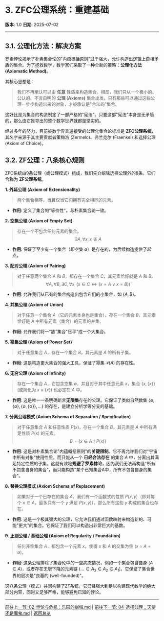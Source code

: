 # 3. ZFC公理系统：重建基础

**版本**: 1.0
**日期**: 2025-07-02

---

## 3.1. 公理化方法：解决方案

罗素悖论揭示了朴素集合论的"内蕴概括原则"过于强大，允许构造出逻辑上自相矛盾的集合。为了拯救数学，数学家们采取了一种全新的策略：**公理化方法 (Axiomatic Method)**。

其核心思想是：
> 我们不再承认可以由 **任意** 性质来构造集合。相反，我们只从一个极小的、公认的、不言自明的 **公理 (Axioms)** 集合出发。只有那些可以通过这些公理一步步构造出来的对象，才被承认是"合法的"集合。

这好比是为集合的构造制定了一部严格的"宪法"。只要这部"宪法"本身是无矛盾的，那么由它推导出的整个数学世界就都是坚实的。

经过多年的努力，目前被数学界普遍接受的公理化集合论标准是 **ZFC公理系统**，其名字来源于其主要贡献者策梅洛 (Zermelo)、弗兰克尔 (Fraenkel) 和选择公理 (Axiom of Choice)。

## 3.2. ZF公理：八条核心规则

ZFC系统由9条公理（或公理模式）组成，我们先介绍除选择公理外的8条，它们合称为 **ZF公理系统**。

**1. 外延公理 (Axiom of Extensionality)**
> 两个集合相等，当且仅当它们拥有完全相同的元素。

* **作用**: 定义了集合的"等价性"，与朴素集合论一致。

**2. 空集公理 (Axiom of Empty Set)**
> 存在一个不包含任何元素的集合。
> $$ \exists A, \forall x, x \notin A $$

* **作用**: 保证了至少有一个集合（即空集 $\emptyset$）是存在的，为后续构造提供了起点。

**3. 配对公理 (Axiom of Pairing)**
> 对于任意两个集合 $A$ 和 $B$，都存在一个集合 $C$，其元素恰好就是 $A$ 和 $B$。
> $$ \forall A, \forall B, \exists C, \forall x, (x \in C \iff (x=A \lor x=B)) $$

* **作用**: 允许我们从已有的集合构造出包含它们的小集合，如 $\{A, B\}$。

**4. 并集公理 (Axiom of Union)**
> 对于任意一个集合 $A$（它的元素本身也是集合），存在一个集合 $B$，其元素恰好是 $A$ 中所有元素（集合）的元素的并集。

* **作用**: 允许我们将一"族"集合"压平"成一个大集合。

**5. 幂集公理 (Axiom of Power Set)**
> 对于任意集合 $A$，存在一个集合 $B$，其元素是 $A$ 的所有子集。

* **作用**: 这是构造更大集合的强大工具，保证了幂集 $\mathcal{P}(A)$ 的存在性。

**6. 无穷公理 (Axiom of Infinity)**
> 存在一个集合 $A$，它包含空集 $\emptyset$，并且对于其中任意元素 $x$，集合 $\{x, \{x\}\}$ (或简化为 $x \cup \{x\}$) 也必定在 $A$ 中。

* **作用**: 这是唯一一条明确断言**无限集**存在的公理。它保证了类似自然数集 $\{ \emptyset, \{\emptyset\}, \{\emptyset, \{\emptyset\}\}, ... \}$ 的存在，是建立分析学等分支的基础。

**7. 分离公理模式 (Axiom Schema of Separation / Specification)**
> 对于任意集合 $A$ 和任意性质 $P(x)$，存在一个集合 $B$，其元素是 $A$ 中所有满足性质 $P(x)$ 的元素。
> $$ B = \{x \in A \mid P(x)\} $$

* **作用**: 这是对朴素集合论"内蕴概括原则"的**关键限制**。它不再允许我们对"宇宙中所有对象"使用性质，而只能从一个 **已经合法存在** 的集合 $A$ 中，分离出其满足特定性质的子集。这就有效地**规避了罗素悖论**，因为我们无法再构造"所有不包含自身的集合"，而只能构造"某个已知集合A中，所有不包含自身的集合"。

**8. 替换公理模式 (Axiom Schema of Replacement)**
> 如果对于一个已存在的集合 $A$，我们有一个函数式的性质 $P(x,y)$（即对每个 $x \in A$，最多只有一个 $y$ 满足 $P(x,y)$），那么所有这些 $y$ 构成的集合也存在。

* **作用**: 这是一个极其强大的公理，它允许我们通过函数映射来构造新的、可能"更大"的集合。它保证了我们可以构造出非常巨大的基数。

**9. 正则公理 / 基础公理 (Axiom of Regularity / Foundation)**
> 任何非空集合 $A$，都包含一个元素 $x$，使得 $x$ 和 $A$ 的交集为空 ($x \cap A = \emptyset$)。

* **作用**: 这条公理排除了集合论中的一些病态情况，例如一个集合包含自身 ($A \in A$)，或者存在无限下降的元素链 ($... \in A_3 \in A_2 \in A_1$)。它保证了集合世界的层次是"良基的 (well-founded)"。

这八条公理（模式）共同构建了ZF系统，它已经强大到足以构建现代数学的绝大部分内容，同时又足够严格，能够避免已知的悖论。

---
[前往上一节: 02-悖论与危机：乐园的崩塌.md](./02-悖论与危机：乐园的崩塌.md) | [前往下一节: 04-选择公理：天使还是魔鬼.md](./04-选择公理：天使还是魔鬼.md) | [返回总览](./00-集合论总览.md)
